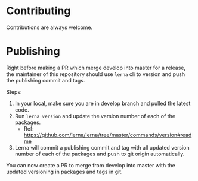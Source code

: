 # Contributing

Contributions are always welcome.

# Publishing

Right before making a PR which merge develop into master for a release, the maintainer of this repository should use `lerna` cli to version and push the publishing commit and tags.

Steps:
1. In your local, make sure you are in develop branch and pulled the latest code.
2. Run `lerna version` and update the version number of each of the packages.
   - Ref: https://github.com/lerna/lerna/tree/master/commands/version#readme
3. Lerna will commit a publishing commit and tag with all updated version number of each of the packages and push to git origin automatically.

You can now create a PR to merge from develop into master with the updated versioning in packages and tags in git.

